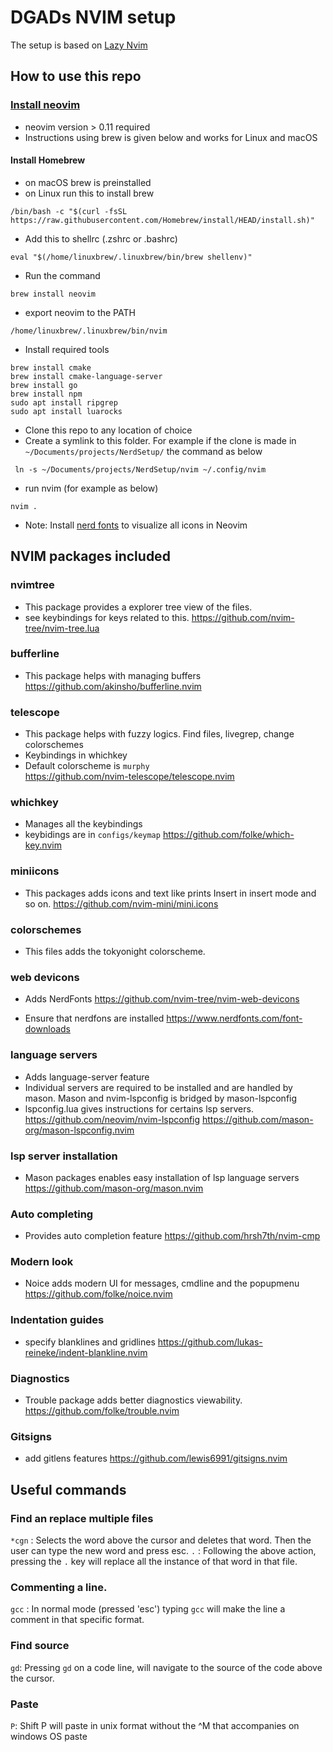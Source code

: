 # DGADs NVIM setup

The setup is based on [Lazy Nvim](https://lazy.folke.io)

## How to use this repo
### [Install neovim](https://github.com/neovim/neovim/blob/master/INSTALL.md)
* neovim version > 0.11 required
* Instructions using brew is given below and works for Linux and macOS

#### Install Homebrew
* on macOS brew is preinstalled
* on Linux run this to install brew  
```
/bin/bash -c "$(curl -fsSL https://raw.githubusercontent.com/Homebrew/install/HEAD/install.sh)"
```
* Add this to shellrc (.zshrc or .bashrc)
```
eval "$(/home/linuxbrew/.linuxbrew/bin/brew shellenv)"
```
* Run the command
```
brew install neovim
```
* export neovim to the PATH 
```
/home/linuxbrew/.linuxbrew/bin/nvim
```
* Install required tools
```
brew install cmake
brew install cmake-language-server
brew install go 
brew install npm 
sudo apt install ripgrep
sudo apt install luarocks
```
* Clone this repo to any location of choice
* Create a symlink to this folder. For example if the clone is made in `~/Documents/projects/NerdSetup/` the command as below
```
 ln -s ~/Documents/projects/NerdSetup/nvim ~/.config/nvim
```
* run nvim (for example as below)
```
nvim .
```
* Note: Install [nerd fonts](https://www.nerdfonts.com/) to visualize all icons in Neovim

## NVIM packages included
### nvimtree
* This package provides a explorer tree view of the files.
* see keybindings for keys related to this.
https://github.com/nvim-tree/nvim-tree.lua

### bufferline
* This package helps with managing buffers
https://github.com/akinsho/bufferline.nvim

### telescope
* This package helps with fuzzy logics. Find files, livegrep, change colorschemes
* Keybindings in whichkey 
* Default colorscheme is `murphy`  
https://github.com/nvim-telescope/telescope.nvim

### whichkey
* Manages all the keybindings
* keybidings are in `configs/keymap`
https://github.com/folke/which-key.nvim

### miniicons
* This packages adds icons and text like prints Insert in insert mode and so on.
https://github.com/nvim-mini/mini.icons

### colorschemes
* This files adds the tokyonight colorscheme. 

### web devicons
* Adds NerdFonts
https://github.com/nvim-tree/nvim-web-devicons

* Ensure that nerdfons are installed
https://www.nerdfonts.com/font-downloads

### language servers
* Adds language-server feature
* Individual servers are required to be installed and are handled by mason. Mason and nvim-lspconfig is bridged by mason-lspconfig
* lspconfig.lua gives instructions for certains lsp servers.
https://github.com/neovim/nvim-lspconfig
https://github.com/mason-org/mason-lspconfig.nvim

### lsp server installation
* Mason packages enables easy installation of lsp language servers
https://github.com/mason-org/mason.nvim

### Auto completing
* Provides auto completion feature
https://github.com/hrsh7th/nvim-cmp

### Modern look
* Noice adds modern UI for messages, cmdline and the popupmenu
https://github.com/folke/noice.nvim

### Indentation guides
* specify blanklines and gridlines
https://github.com/lukas-reineke/indent-blankline.nvim

### Diagnostics
* Trouble package adds better diagnostics viewability.
https://github.com/folke/trouble.nvim

### Gitsigns 
* add gitlens features
https://github.com/lewis6991/gitsigns.nvim


## Useful commands

### Find an replace multiple files

`*cgn` : Selects the word above the cursor and deletes that word. Then the user can type the new word and press esc.
`.`    : Following the above action, pressing the `.` key will replace all the instance of that word in that file.

### Commenting a line.
`gcc` : In normal mode (pressed 'esc') typing `gcc` will make the line a comment in that specific format.


### Find source
`gd`: Pressing `gd` on a code line, will navigate to the source of the code above the cursor.

### Paste
`P`: Shift P will paste in unix format without the ^M that accompanies on windows OS paste
